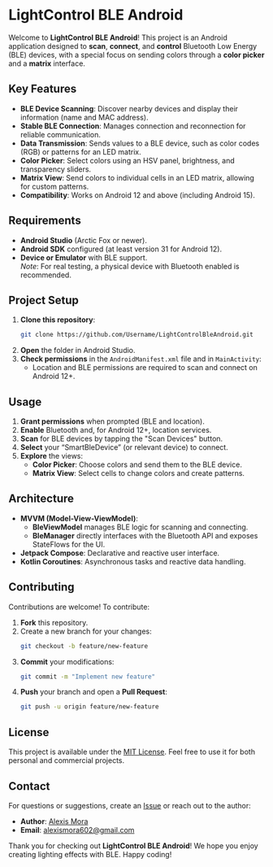 # LightControl BLE Android

Welcome to **LightControl BLE Android**! This project is an Android application designed to **scan**, **connect**, and **control** Bluetooth Low Energy (BLE) devices, with a special focus on sending colors through a **color picker** and a **matrix** interface.

## Key Features

- **BLE Device Scanning**: Discover nearby devices and display their information (name and MAC address).
- **Stable BLE Connection**: Manages connection and reconnection for reliable communication.
- **Data Transmission**: Sends values to a BLE device, such as color codes (RGB) or patterns for an LED matrix.
- **Color Picker**: Select colors using an HSV panel, brightness, and transparency sliders.
- **Matrix View**: Send colors to individual cells in an LED matrix, allowing for custom patterns.
- **Compatibility**: Works on Android 12 and above (including Android 15).

## Requirements

- **Android Studio** (Arctic Fox or newer).
- **Android SDK** configured (at least version 31 for Android 12).
- **Device or Emulator** with BLE support.  
  *Note*: For real testing, a physical device with Bluetooth enabled is recommended.

## Project Setup

1. **Clone this repository**:
   ```bash
   git clone https://github.com/Username/LightControlBleAndroid.git
   ```
2. **Open** the folder in Android Studio.
3. **Check permissions** in the `AndroidManifest.xml` file and in `MainActivity`:
   - Location and BLE permissions are required to scan and connect on Android 12+.

## Usage

1. **Grant permissions** when prompted (BLE and location).
2. **Enable** Bluetooth and, for Android 12+, location services.
3. **Scan** for BLE devices by tapping the "Scan Devices" button.
4. **Select** your “SmartBleDevice” (or relevant device) to connect.
5. **Explore** the views:
   - **Color Picker**: Choose colors and send them to the BLE device.
   - **Matrix View**: Select cells to change colors and create patterns.

## Architecture

- **MVVM (Model-View-ViewModel)**:  
  - **BleViewModel** manages BLE logic for scanning and connecting.  
  - **BleManager** directly interfaces with the Bluetooth API and exposes StateFlows for the UI.
- **Jetpack Compose**: Declarative and reactive user interface.
- **Kotlin Coroutines**: Asynchronous tasks and reactive data handling.

## Contributing

Contributions are welcome! To contribute:

1. **Fork** this repository.
2. Create a new branch for your changes:
   ```bash
   git checkout -b feature/new-feature
   ```
3. **Commit** your modifications:
   ```bash
   git commit -m "Implement new feature"
   ```
4. **Push** your branch and open a **Pull Request**:
   ```bash
   git push -u origin feature/new-feature
   ```

## License

This project is available under the [MIT License](./LICENSE). Feel free to use it for both personal and commercial projects.

## Contact

For questions or suggestions, create an [Issue](https://github.com/AlexisZhuber/LightControlBleAndroid/issues) or reach out to the author:
- **Author**: [Alexis Mora](https://github.com/AlexisMora)  
- **Email**: alexismora602@gmail.com

Thank you for checking out **LightControl BLE Android**! We hope you enjoy creating lighting effects with BLE. Happy coding!
